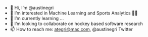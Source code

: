 - 👋 Hi, I’m @austinegri
- 👀 I’m interested in Machine Learning and Sports Analytics 🏒🏈
- 🌱 I’m currently learning ...
- 💞️ I’m looking to collaborate on hockey based software research
- 📫 How to reach me: ategri@mac.com, @austinegri Twitter

<!---
austinegri/austinegri is a ✨ special ✨ repository because its `README.md` (this file) appears on your GitHub profile.
You can click the Preview link to take a look at your changes.
--->
